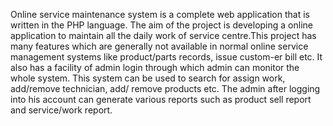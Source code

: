 Online service maintenance system is a complete web application that is written in the PHP language. The aim of the project is developing a online application to maintain all the daily work of service centre.This project has many features which are generally not available in normal online service management systems like product/parts records, issue custom-er bill etc. It also has a facility of admin login through which admin can monitor the whole system. This system can be used to search for assign work, add/remove technician, add/
remove products etc. The admin after logging into his account can generate various reports such as product sell report and service/work report.  
